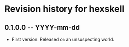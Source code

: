 # Revision history for hexskell

## 0.1.0.0  -- YYYY-mm-dd

* First version. Released on an unsuspecting world.
